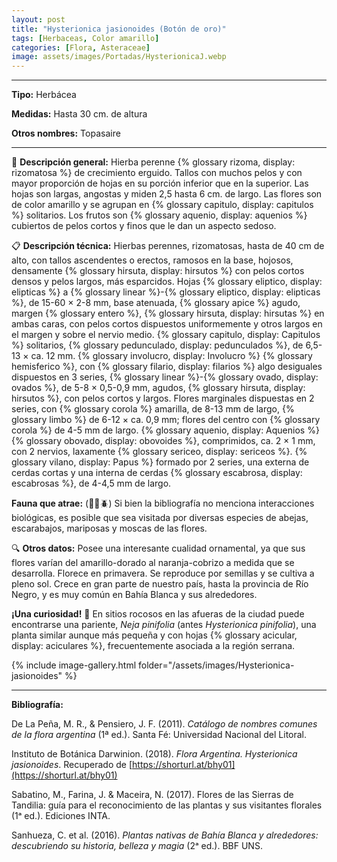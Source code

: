 ```yaml
---
layout: post
title: "Hysterionica jasionoides (Botón de oro)"
tags: [Herbaceas, Color amarillo]
categories: [Flora, Asteraceae]
image: assets/images/Portadas/HysterionicaJ.webp
---
```


***

**Tipo:** Herbácea

**Medidas:** Hasta 30 cm. de altura

**Otros nombres:** Topasaire

***

🌱 **Descripción general:** Hierba perenne {% glossary rizoma, display: rizomatosa %} de crecimiento erguido. Tallos con muchos pelos y con mayor proporción de hojas en su porción inferior que en la superior. Las hojas son largas, angostas y miden 2,5 hasta 6 cm. de largo. Las flores son de color amarillo y se agrupan en {% glossary capitulo, display: capitulos %} solitarios. Los frutos son {% glossary aquenio, display: aquenios %} cubiertos de pelos cortos y finos que le dan un aspecto sedoso.

📋 **Descripción técnica:** Hierbas perennes, rizomatosas, hasta de 40 cm de alto, con tallos ascendentes o erectos, ramosos en la base, hojosos, densamente {% glossary hirsuta, display: hirsutos %} con pelos cortos densos y pelos largos, más esparcidos. Hojas {% glossary eliptico, display: elipticas %} a {% glossary linear %}-{% glossary eliptico, display: elipticas %}, de 15-60 × 2-8 mm, base atenuada, {% glossary apice %} agudo, margen {% glossary entero %}, {% glossary hirsuta, display: hirsutas %} en ambas caras, con pelos cortos dispuestos uniformemente y otros largos en el margen y sobre el nervio medio. {% glossary capitulo, display: Capitulos %} solitarios, {% glossary pedunculado, display: pedunculados %}, de 6,5-13 × ca. 12 mm. {% glossary involucro, display: Involucro %} {% glossary hemisferico %}, con {% glossary filario, display: filarios %} algo desiguales dispuestos en 3 series, {% glossary linear %}-{% glossary ovado, display: ovados %}, de 5-8 × 0,5-0,9 mm, agudos, {% glossary hirsuta, display: hirsutos %}, con pelos cortos y largos. Flores marginales dispuestas en 2 series, con {% glossary corola %} amarilla, de 8-13 mm de largo, {% glossary limbo %} de 6-12 × ca. 0,9 mm; flores del centro con {% glossary corola %} de 4-5 mm de largo. {% glossary aquenio, display: Aquenios %} {% glossary obovado, display: obovoides %}, comprimidos, ca. 2 × 1 mm, con 2 nervios, laxamente {% glossary sericeo, display: sericeos %}. {% glossary vilano, display: Papus %} formado por 2 series, una externa de cerdas cortas y una interna de cerdas {% glossary escabrosa, display: escabrosas %}, de 4-4,5 mm de largo.

**Fauna que atrae:** (🦋🐝🪲) Si bien la bibliografía no menciona interacciones biológicas, es posible que sea visitada por diversas especies de abejas, escarabajos, mariposas y moscas de las flores.

🔍 **Otros datos:** Posee una interesante cualidad ornamental, ya que sus flores varían del amarillo-dorado al naranja-cobrizo a medida que se desarrolla. Florece en primavera. Se reproduce por semillas y se cultiva a pleno sol. Crece en gran parte de nuestro país, hasta la provincia de Río Negro, y es muy común en Bahía Blanca y sus alrededores.

**¡Una curiosidad!** 👀 En sitios rocosos en las afueras de la ciudad puede encontrarse una pariente, *Neja pinifolia* (antes *Hysterionica pinifolia*), una planta similar aunque más pequeña y con hojas {% glossary acicular, display: aciculares %}, frecuentemente asociada a la región serrana.

 {% include image-gallery.html folder="/assets/images/Hysterionica-jasionoides" %}

***

**Bibliografía:**

De La Peña, M. R., & Pensiero, J. F. (2011). *Catálogo de nombres comunes de la flora argentina* (1ª ed.). Santa Fé: Universidad Nacional del Litoral.

Instituto de Botánica Darwinion. (2018). *Flora Argentina. Hysterionica jasionoides*. Recuperado de 
[https://shorturl.at/bhy01](https://shorturl.at/bhy01)

Sabatino, M., Farina, J. & Maceira, N. (2017). Flores de las Sierras de Tandilia: guía para el reconocimiento de las plantas y sus visitantes florales (1ᵃ ed.). Ediciones INTA.

Sanhueza, C. et al. (2016). *Plantas nativas de Bahía Blanca y alrededores: descubriendo su historia, belleza y magia* (2ᵃ ed.). BBF UNS.
